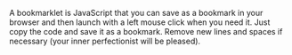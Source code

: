 A bookmarklet is JavaScript that you can save as a bookmark in your browser and then launch with a left mouse click when you need it. Just copy the code and save it as a bookmark. Remove new lines and spaces if necessary (your inner perfectionist will be pleased).
